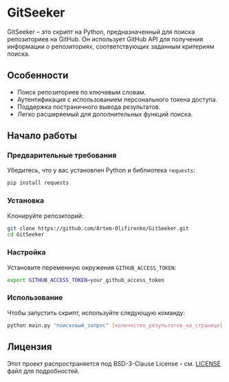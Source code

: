 # GitSeeker

GitSeeker – это скрипт на Python, предназначенный для поиска репозиториев на GitHub. Он использует GitHub API для получения информации о репозиториях, соответствующих заданным критериям поиска.

## Особенности

- Поиск репозиториев по ключевым словам.
- Аутентификация с использованием персонального токена доступа.
- Поддержка постраничного вывода результатов.
- Легко расширяемый для дополнительных функций поиска.

## Начало работы

### Предварительные требования

Убедитесь, что у вас установлен Python и библиотека `requests`:

```bash
pip install requests
```

### Установка

Клонируйте репозиторий:

```bash
git clone https://github.com/Artem-Olifirenko/GitSeeker.git
cd GitSeeker
```

### Настройка

Установите переменную окружения `GITHUB_ACCESS_TOKEN`:

```bash
export GITHUB_ACCESS_TOKEN=your_github_access_token
```

### Использование

Чтобы запустить скрипт, используйте следующую команду:

```bash
python main.py "поисковый_запрос" [количество_результатов_на_странице] [номер_страницы]
```

## Лицензия

Этот проект распространяется под BSD-3-Clause License - см. [LICENSE](LICENSE) файл для подробностей.
